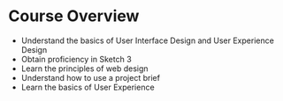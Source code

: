 # Course Overview

- Understand the basics of User Interface Design and User Experience Design
- Obtain proficiency in Sketch 3
- Learn the principles of web design
- Understand how to use a project brief
- Learn the basics of User Experience
